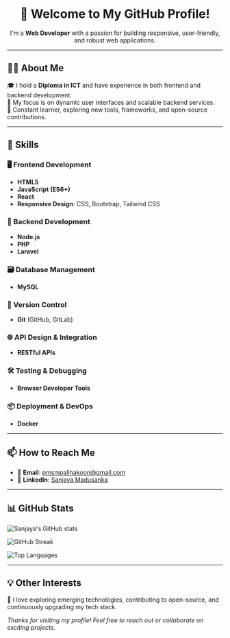 <h1 align="center">👋 Welcome to My GitHub Profile!</h1>

<p align="center">I'm a <b>Web Developer</b> with a passion for building responsive, user-friendly, and robust web applications.</p>

---

## 👨‍💻 About Me

🎓 I hold a **Diploma in ICT** and have experience in both frontend and backend development.  
💼 My focus is on dynamic user interfaces and scalable backend services.  
🌱 Constant learner, exploring new tools, frameworks, and open-source contributions.

---

## 🚀 Skills

### 🖥️ Frontend Development
- **HTML5**
- **JavaScript (ES6+)**
- **React**
- **Responsive Design**: CSS, Bootstrap, Tailwind CSS

### 🔧 Backend Development
- **Node.js**
- **PHP**
- **Laravel**

### 🗃️ Database Management
- **MySQL**

### 🔄 Version Control
- **Git** (GitHub, GitLab)

### 🌐 API Design & Integration
- **RESTful APIs**

### 🛠️ Testing & Debugging
- **Browser Developer Tools**

### 📦 Deployment & DevOps
- **Docker**

---

## 📫 How to Reach Me

- 📧 **Email**: [pmsmpalihakoon@gmail.com](mailto:pmsmpalihakoon@gmail.com)  
- 💼 **LinkedIn**: [Sanjaya Madusanka](https://www.linkedin.com/in/sanjaya-madusanka-8129122b1/)

---

## 📊 GitHub Stats

![Sanjaya's GitHub stats](https://github-readme-stats.vercel.app/api?username=madusankaPalihakoon&show_icons=true&theme=dark&count_private=true)

![GitHub Streak](https://streak-stats.demolab.com/?user=madusankaPalihakoon&theme=dark)

![Top Languages](https://github-readme-stats.vercel.app/api/top-langs/?username=madusankaPalihakoon&layout=compact&theme=dark)

---

## 💡 Other Interests

🧠 I love exploring emerging technologies, contributing to open-source, and continuously upgrading my tech stack.

_Thanks for visiting my profile! Feel free to reach out or collaborate on exciting projects._